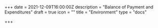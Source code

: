 +++
date = 2021-12-09T16:00:00Z
description = "Balance of Payment and Expenditures"
draft = true
icon = ""
title = "Environment"
type = "docs"

+++
